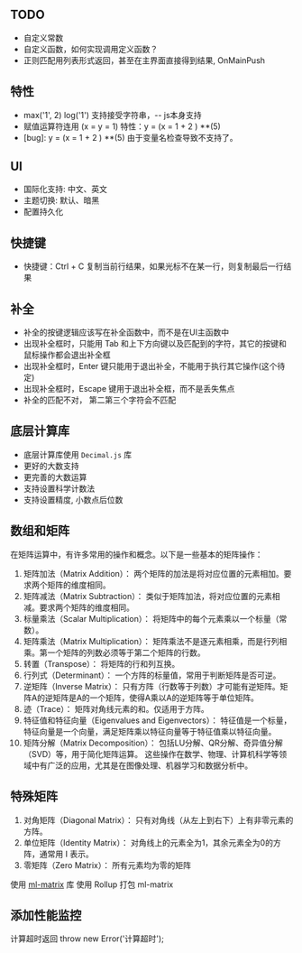 ## TODO
- 自定义常数
- 自定义函数，如何实现调用定义函数？
- 正则匹配用列表形式返回，甚至在主界面直接得到结果, OnMainPush

## 特性
- max('1', 2)  log('1')  支持接受字符串，-- js本身支持
- 赋值运算符连用 (x = y = 1)  特性：y = (x = 1 + 2 ) **(5)
- [bug]: y = (x = 1 + 2 ) **(5) 由于变量名检查导致不支持了。

## UI
 - 国际化支持: 中文、英文
 - 主题切换: 默认、暗黑
 - 配置持久化

## 快捷键
- 快捷键：Ctrl + C 复制当前行结果，如果光标不在某一行，则复制最后一行结果


## 补全
- 补全的按键逻辑应该写在补全函数中，而不是在UI主函数中
- 出现补全框时，只能用 Tab 和上下方向键以及匹配到的字符，其它的按键和鼠标操作都会退出补全框
- 出现补全框时，Enter 键只能用于退出补全，不能用于执行其它操作(这个待定)
- 出现补全框时，Escape 键用于退出补全框，而不是丢失焦点
- 补全的匹配不对， 第二第三个字符会不匹配


## 底层计算库
- 底层计算库使用 `Decimal.js` 库
- 更好的大数支持
- 更完善的大数运算
- 支持设置科学计数法
- 支持设置精度, 小数点后位数




## 数组和矩阵
在矩阵运算中，有许多常用的操作和概念。以下是一些基本的矩阵操作：
1. 矩阵加法（Matrix Addition）：
两个矩阵的加法是将对应位置的元素相加。要求两个矩阵的维度相同。
2. 矩阵减法（Matrix Subtraction）：
类似于矩阵加法，将对应位置的元素相减。要求两个矩阵的维度相同。
3. 标量乘法（Scalar Multiplication）：
将矩阵中的每个元素乘以一个标量（常数）。
4. 矩阵乘法（Matrix Multiplication）：
矩阵乘法不是逐元素相乘，而是行列相乘。第一个矩阵的列数必须等于第二个矩阵的行数。
5. 转置（Transpose）：
将矩阵的行和列互换。
6. 行列式（Determinant）：
一个方阵的标量值，常用于判断矩阵是否可逆。
7. 逆矩阵（Inverse Matrix）：
只有方阵（行数等于列数）才可能有逆矩阵。矩阵A的逆矩阵是A的一个矩阵，使得A乘以A的逆矩阵等于单位矩阵。
8. 迹（Trace）：
矩阵对角线元素的和。仅适用于方阵。
9. 特征值和特征向量（Eigenvalues and Eigenvectors）：
特征值是一个标量，特征向量是一个向量，满足矩阵乘以特征向量等于特征值乘以特征向量。
10. 矩阵分解（Matrix Decomposition）：
包括LU分解、QR分解、奇异值分解（SVD）等，用于简化矩阵运算。
这些操作在数学、物理、计算机科学等领域中有广泛的应用，尤其是在图像处理、机器学习和数据分析中。

## 特殊矩阵
1. 对角矩阵（Diagonal Matrix）：
只有对角线（从左上到右下）上有非零元素的方阵。
2. 单位矩阵（Identity Matrix）：
对角线上的元素全为1，其余元素全为0的方阵，通常用 I 表示。
3. 零矩阵（Zero Matrix）：
所有元素均为零的矩阵

使用 [ml-matrix](https://www.npmjs.com/package/ml-matrix) 库
使用 Rollup 打包 ml-matrix



## 添加性能监控
计算超时返回 throw new Error('计算超时');
